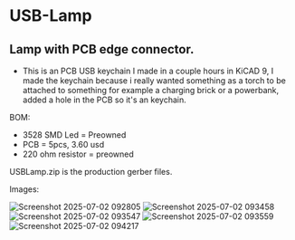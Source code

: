 # USB-Lamp
## Lamp with PCB edge connector.
- This is an PCB USB keychain I made in a couple hours in KiCAD 9, I made the keychain because i really wanted something as a torch to be attached to something for example a charging brick or a powerbank, added a hole in the PCB so it's an keychain.

BOM:
- 3528 SMD Led = Preowned
- PCB = 5pcs, 3.60 usd
- 220 ohm resistor = preowned

USBLamp.zip is the production gerber files.

Images:

![Screenshot 2025-07-02 092805](https://github.com/user-attachments/assets/ff53fe27-3f90-4fe6-a016-8c37cc59732f)
![Screenshot 2025-07-02 093458](https://github.com/user-attachments/assets/def15241-c6c6-49c3-8770-987df1cc5471)
![Screenshot 2025-07-02 093547](https://github.com/user-attachments/assets/aa016dad-2e1e-4771-923b-e1493349b49e)
![Screenshot 2025-07-02 093559](https://github.com/user-attachments/assets/92d9fc42-9a11-4b28-b19c-956de364255f)
![Screenshot 2025-07-02 094217](https://github.com/user-attachments/assets/7593c660-1730-4635-96e7-c63a0cbc3626)
